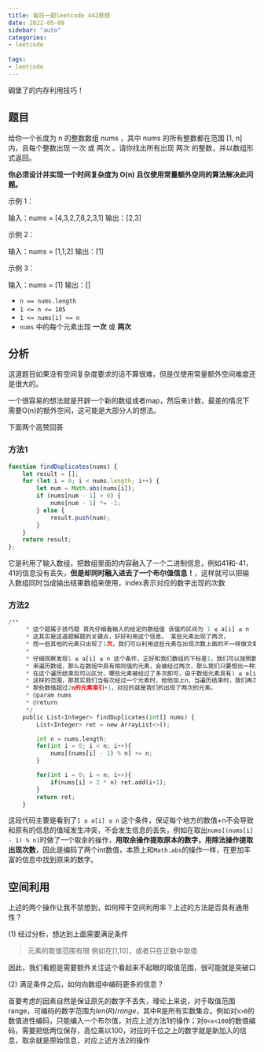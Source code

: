 ```yaml
---
title: 每日一题leetcode 442感想
date: 2022-05-08
sidebar: "auto"
categories:
- leetcode
  
tags:
- leetcode
---
```


碉堡了的内存利用技巧！



<!-- more -->

## 题目

给你一个长度为 n 的整数数组 nums ，其中 nums 的所有整数都在范围 [1, n] 内，且每个整数出现 一次 或 两次 。请你找出所有出现 两次 的整数，并以数组形式返回。

**你必须设计并实现一个时间复杂度为 O(n) 且仅使用常量额外空间的算法解决此问题。**

示例 1：

输入：nums = [4,3,2,7,8,2,3,1]
输出：[2,3]

示例 2：

输入：nums = [1,1,2]
输出：[1]

示例 3：

输入：nums = [1]
输出：[]



- `n == nums.length`
- `1 <= n <= 105`
- `1 <= nums[i] <= n`
- `nums` 中的每个元素出现 **一次** 或 **两次**



## 分析

这道题目如果没有空间复杂度要求的话不算很难，但是仅使用常量额外空间难度还是很大的。

一个很容易的想法就是开辟一个新的数组或者map，然后来计数，最差的情况下需要O(n)的额外空间，这可能是大部分人的想法。

下面两个高赞回答

### 方法1

```javascript
function findDuplicates(nums) {
    let result = [];
    for (let i = 0; i < nums.length; i++) {
        let num = Math.abs(nums[i]);
        if (nums[num - 1] > 0) {
            nums[num - 1] *= -1;
        } else {
            result.push(num);
        }
    }
    return result;
};
```

它是利用了输入数组，把数组里面的内容融入了一个二进制信息，例如41和-41，41的信息没有丢失，**但是却同时融入进去了一个布尔值信息！**，这样就可以把输入数组同时当成输出结果数组来使用，index表示对应的数字出现的次数

### 方法2

```python
/**
     * 这个题属于技巧题 首先仔细看输入的给定的数组值 该值的区间为 1 ≤ a[i] ≤ n
     * 这其实是这道题解题的关键点，好好利用这个信息。 某些元素出现了两次，
     * 而一些其他的元素只出现了1次，我们可以利用这些元素在出现次数上面的不一样做文章。
     *
     * 仔细观察发现1 ≤ a[i] ≤ n 这个条件，正好和我们数组的下标差1，我们可以按照数值
     * 来遍历数组，那么在数组中具有相同值的元素，会被经过两次，那么我们只要想出一种方式
     * 在这个遍历结束后可以区分，哪些元素被经过了多次即可，由于数组元素具有1 ≤ a[i] ≤ n
     * 这样的范围，那其实我们当每次经过一个元素时，给他加上n，当遍历结束时，我们再次遍历数组
     * 那些数值超过2n的元素索引+1，对应的就是我们的出现了两次的元素。
     * @param nums
     * @return
     */
    public List<Integer> findDuplicates(int[] nums) {
        List<Integer> ret = new ArrayList<>();

        int n = nums.length;
        for(int i = 0; i < n; i++){
            nums[(nums[i] - 1) % n] += n;
        }

        for(int i = 0; i < n; i++){
            if(nums[i] > 2 * n) ret.add(i+1);
        }
        return ret;
    }
```

这段代码主要是看到了`1 ≤ a[i] ≤ n` 这个条件，保证每个地方的数值+n不会导致和原有的信息的值域发生冲突，不会发生信息的丢失，例如在取出`nums[(nums[i] - 1) % n]`时做了一个取余的操作，**用取余操作提取原本的数字，用除法操作提取出现次数**，因此是编码了两个int数值，本质上和`Math.abs`的操作一样，在更加丰富的信息中找到原来的数字。



## 空间利用

上述的两个操作让我不禁想到，如何榨干空间利用率？上述的方法是否具有通用性？

(1) 经过分析，想达到上面需要满足条件

> 元素的取值范围有限		例如在[1,10]，或者只在正数中取值

因此，我们看题是需要额外关注这个看起来不起眼的取值范围，很可能就是突破口

(2) 满足条件之后，如何向数组中编码更多的信息？

首要考虑的因素自然是保证原先的数字不丢失，理论上来说，对于取值范围range，可编码的数字范围为$len(R)/range$，其中R是所有实数集合。例如对`x>0`的数值进性编码，只能编入一个布尔值，对应上述方法1的操作；对`0<x<100`的数值编码，需要把低两位保存，高位乘以100，对应的千位之上的数字就是新加入的信息，取余就是原始信息，对应上述方法2的操作

